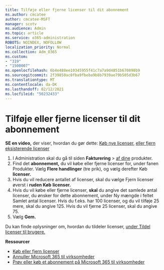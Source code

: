 ```yaml
---
title: Tilføje eller fjerne licenser til dit abonnement
ms.author: cmcatee
author: cmcatee-MSFT
manager: scotv
ms.audience: Admin
ms.topic: article
ms.service: o365-administration
ROBOTS: NOINDEX, NOFOLLOW
localization_priority: Normal
ms.collection: Adm_O365
ms.custom:
- "319"
- "1500007"
ms.openlocfilehash: 6b4e488ee10345955f41c7a7a9d4851b670898b9
ms.sourcegitcommit: 2f39850ac0fba9fbeba9b8b7939ae79b505d3b67
ms.translationtype: MT
ms.contentlocale: da-DK
ms.lasthandoff: 02/12/2021
ms.locfileid: "50232433"
---
```

# <a name="add-or-remove-licenses-for-your-subscription"></a>Tilføje eller fjerne licenser til dit abonnement

**SE en video,** der viser, hvordan du gør dette: [Køb nye licenser,](https://go.microsoft.com/fwlink/p/?linkid=2154857) [eller fjern eksisterende licenser](https://go.microsoft.com/fwlink/p/?linkid=2154938)

1. I Administration skal du gå til siden **Fakturering**  >  [af dine](https://go.microsoft.com/fwlink/p/?linkid=842054) produkter.
2. Find det **abonnement,** du vil købe eller fjerne licenser for, under fanen Produkter. Vælg **Flere handlinger** (tre prik), og vælg derefter Køb **licenser.**
3. Hvis du vil reducere antallet af licenser, skal du vælge Fjern licenser øverst i **ruden Køb** **licenser.**
4. Hvis du vil købe eller fjerne  licenser, **skal** du angive det samlede antal licenser, du ønsker for dette abonnement, under Ny mængde i feltet Samlet antal licenser. Hvis du f.eks. har 100 licenser, og du vil tilføje 25 mere, skal du angive 125. Hvis du vil fjerne 25 licenser, skal du angive 75.
5. Vælg **Gem.**

Du kan finde oplysninger om, hvordan du tildeler licenser, [under Tildel licenser til brugere.](https://docs.microsoft.com/microsoft-365/admin/manage/assign-licenses-to-users)

**Ressourcer**
  
- [Køb eller fjern licenser](https://docs.microsoft.com/microsoft-365/commerce/licenses/buy-licenses)
- [Annuller Microsoft 365 til virksomheder](https://docs.microsoft.com/microsoft-365/commerce/subscriptions/cancel-your-subscription)
- [Prøv eller køb et abonnement på Microsoft 365 til virksomheder](https://docs.microsoft.com/microsoft-365/commerce/try-or-buy-microsoft-365)